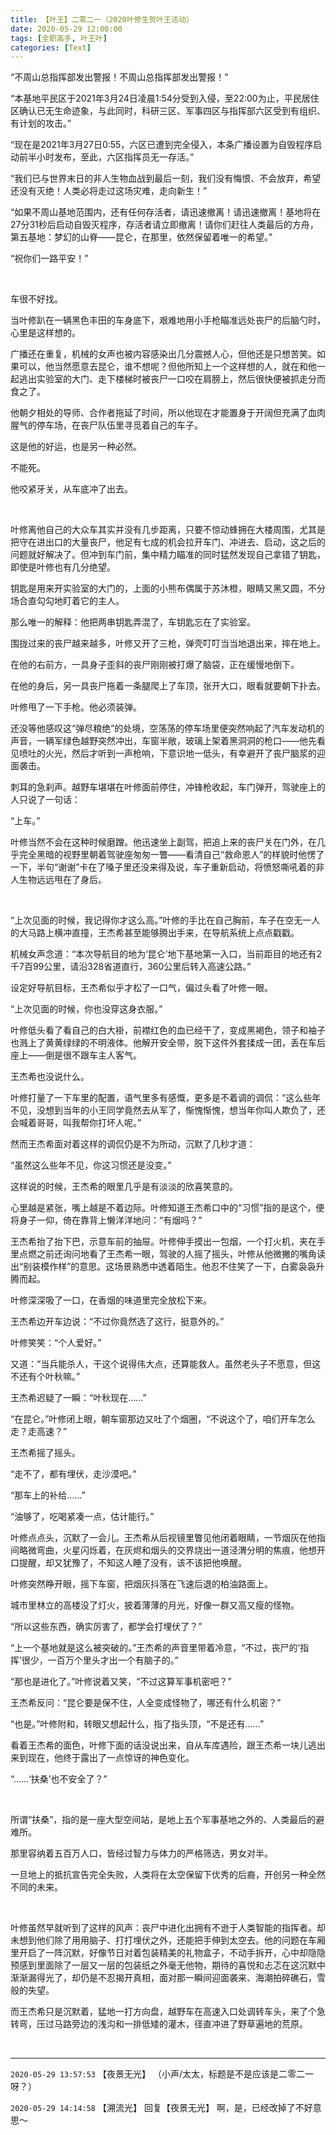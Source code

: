 ```yaml
---
title: 【叶王】二零二一（2020叶修生贺叶王活动）
date: 2020-05-29 12:00:00
tags: [全职高手, 叶王叶]
categories: [Text]
---
```


<p>“不周山总指挥部发出警报！不周山总指挥部发出警报！”</p> 
<p>“本基地平民区于2021年3月24日凌晨1:54分受到入侵，至22:00为止，平民居住区确认已无生命迹象，与此同时，科研三区、军事四区与指挥部六区受到有组织、有计划的攻击。”</p> 
<p>“现在是2021年3月27日0:55，六区已遭到完全侵入，本条广播设置为自毁程序启动前半小时发布，至此，六区指挥员无一存活。”</p> 
<p>“我们已与世界末日的非人生物血战到最后一刻，我们没有悔恨、不会放弃，希望还没有灭绝！人类必将走过这场灾难，走向新生！”</p> 
<p>“如果不周山基地范围内，还有任何存活者，请迅速撤离！请迅速撤离！基地将在27分31秒后启动自毁灭程序，存活者请立即撤离！请你们赶往人类最后的方舟，第五基地：梦幻的山脊——昆仑，在那里，依然保留着唯一的希望。”</p> 
<p>“祝你们一路平安！”</p> 
<p>&nbsp;</p> 
<p>车很不好找。</p> 
<p>当叶修趴在一辆黑色丰田的车身底下，艰难地用小手枪瞄准远处丧尸的后脑勺时，心里是这样想的。</p> 
<p>广播还在重复，机械的女声也被内容感染出几分震撼人心，但他还是只想苦笑。如果可以，他当然愿意去昆仑，谁不想呢？但他所知上一个这样想的人，就在和他一起逃出实验室的大门、走下楼梯时被丧尸一口咬在肩膀上，然后很快便被抓走分而食之了。</p> 
<p>他朝夕相处的导师、合作者拖延了时间，所以他现在才能置身于开阔但充满了血肉腥气的停车场，在丧尸队伍里寻觅着自己的车子。</p> 
<p>这是他的好运，也是另一种必然。</p> 
<p>不能死。</p> 
<p>他咬紧牙关，从车底冲了出去。</p> 
<p>&nbsp;</p> 
<p>叶修离他自己的大众车其实并没有几步距离，只要不惊动蜂拥在大楼周围，尤其是把守在进出口的大量丧尸，他足有七成的机会拉开车门、冲进去、启动，这之后的问题就好解决了。但冲到车门前，集中精力瞄准的同时猛然发现自己拿错了钥匙，即使是叶修也有几分绝望。</p> 
<p>钥匙是用来开实验室的大门的，上面的小熊布偶属于苏沐橙，眼睛又黑又圆，不分场合直勾勾地盯着它的主人。</p> 
<p>那么唯一的解释：他把两串钥匙弄混了，车钥匙忘在了实验室。</p> 
<p>围拢过来的丧尸越来越多，叶修又开了三枪，弹壳叮叮当当地退出来，摔在地上。</p> 
<p>在他的右前方，一具身子歪斜的丧尸刚刚被打爆了脑袋，正在缓慢地倒下。</p> 
<p>在他的身后，另一具丧尸拖着一条腿爬上了车顶，张开大口，眼看就要朝下扑去。</p> 
<p>叶修甩了一下手枪。他必须装弹。</p> 
<p>还没等他感叹这“弹尽粮绝”的处境，空荡荡的停车场里便突然响起了汽车发动机的声音，一辆军绿色越野突然冲出，车窗半敞，玻璃上架着黑洞洞的枪口——他先看见喷吐的火光，然后才听到一声枪响，下意识地一低头，有幸避开了丧尸脑浆的迎面袭击。</p> 
<p>刺耳的急刹声。越野车堪堪在叶修面前停住，冲锋枪收起，车门弹开，驾驶座上的人只说了一句话：</p> 
<p>“上车。”</p> 
<p>叶修当然不会在这种时候磨蹭。他迅速坐上副驾，把追上来的丧尸关在门外，在几乎完全黑暗的视野里朝着驾驶座匆匆一瞥——看清自己“救命恩人”的样貌时他愣了一下，半句“谢谢”卡在了嗓子里还没来得及说，车子重新启动，将愤怒嘶吼着的非人生物远远甩在了身后。</p> 
<p>&nbsp;</p> 
<p>“上次见面的时候，我记得你才这么高。”叶修的手比在自己胸前，车子在空无一人的大马路上横冲直撞，王杰希甚至能够腾出手来，在导航系统上点点戳戳。</p> 
<p>机械女声念道：“本次导航目的地为‘昆仑’地下基地第一入口，当前距目的地还有2千7百99公里，请沿328省道直行，360公里后转入高速公路。”</p> 
<p>设定好导航目标，王杰希似乎才松了一口气，偏过头看了叶修一眼。</p> 
<p>“上次见面的时候，你也没穿这身衣服。”</p> 
<p>叶修低头看了看自己的白大褂，前襟红色的血已经干了，变成黑褐色，领子和袖子也溅上了黄黄绿绿的不明液体。他解开安全带，脱下这件外套揉成一团，丢在车后座上——倒是很不跟车主人客气。</p> 
<p>王杰希也没说什么。</p> 
<p>叶修打量了一下车里的配置，语气里多有感慨，更多是不着调的调侃：“这么些年不见，没想到当年的小王同学竟然去从军了，惭愧惭愧，想当年你叫人欺负了，还会喊着哥哥，叫我帮你打坏人呢。”</p> 
<p>然而王杰希面对着这样的调侃仍是不为所动，沉默了几秒才道：</p> 
<p>“虽然这么些年不见，你这习惯还是没变。”</p> 
<p>这样说的时候，王杰希的眼里几乎是有淡淡的欣喜笑意的。</p> 
<p>心里越是紧张，嘴上越是不着边际。叶修知道王杰希口中的“习惯”指的是这个，便将身子一仰，倚在靠背上懒洋洋地问：“有烟吗？”</p> 
<p>王杰希抬了抬下巴，示意车前的抽屉。叶修伸手摸出一包烟，一个打火机，夹在手里点燃之前还询问地看了王杰希一眼，驾驶的人摇了摇头，叶修从他微撇的嘴角读出“别装模作样”的意思。这场景熟悉中透着陌生。他忍不住笑了一下，白雾袅袅升腾而起。</p> 
<p>叶修深深吸了一口，在香烟的味道里完全放松下来。</p> 
<p>王杰希边开车边说：“不过你竟然选了这行，挺意外的。”</p> 
<p>叶修笑笑：“个人爱好。”</p> 
<p>又道：“当兵能杀人，干这个说得伟大点，还算能救人。虽然老头子不愿意，但这不还有个叶秋嘛。”</p> 
<p>王杰希迟疑了一瞬：“叶秋现在……”</p> 
<p>“在昆仑。”叶修闭上眼，朝车窗那边又吐了个烟圈，“不说这个了，咱们开车怎么走？走高速？”</p> 
<p>王杰希摇了摇头。</p> 
<p>“走不了，都有埋伏，走沙漠吧。”</p> 
<p>“那车上的补给……”</p> 
<p>“油够了，吃喝紧凑一点，估计能行。”</p> 
<p>叶修点点头，沉默了一会儿。王杰希从后视镜里瞥见他闭着眼睛，一节烟灰在他指间略微弯曲，火星闪烁着，在灰烬和烟头的交界烧出一道泾渭分明的焦痕，他想开口提醒，却又犹豫了，不知这人睡了没有，该不该把他唤醒。</p> 
<p>叶修突然睁开眼，摇下车窗，把烟灰抖落在飞速后退的柏油路面上。</p> 
<p>城市里林立的高楼没了灯火，披着薄薄的月光，好像一群又高又瘦的怪物。</p> 
<p>“所以这些东西，确实厉害了，都学会打埋伏了？”</p> 
<p>“上一个基地就是这么被突破的。”王杰希的声音里带着冷意，“不过，丧尸的‘指挥’很少，一百万个里头才出一个有脑子的。”</p> 
<p>“那也是进化了。”叶修说着又笑，“不过这算军事机密吧？”</p> 
<p>王杰希反问：“昆仑要是保不住，人全变成怪物了，哪还有什么机密？”</p> 
<p>“也是。”叶修附和，转眼又想起什么，指了指头顶，“不是还有……”</p> 
<p>看着王杰希的面色，叶修下面的话没说出来，自从车库遇险，跟王杰希一块儿逃出来到现在，他终于露出了一点惊讶的神色变化。</p> 
<p>“……‘扶桑’也不安全了？”</p> 
<p>&nbsp;</p> 
<p>所谓“扶桑”，指的是一座大型空间站，是地上五个军事基地之外的、人类最后的避难所。</p> 
<p>那里容纳着五百万人口，皆经过智力与体力的严格筛选，男女对半。</p> 
<p>一旦地上的抵抗宣告完全失败，人类将在太空保留下优秀的后裔，开创另一种全然不同的未来。</p> 
<p>&nbsp;</p> 
<p>叶修虽然早就听到了这样的风声：丧尸中进化出拥有不逊于人类智能的指挥者。却未想到他们除了用用脑子、打打埋伏之外，还能把手伸到太空去。他的问题在车厢里开启了一阵沉默，好像节日对着包装精美的礼物盒子，不动手拆开，心中却隐隐预感到里面除了一层又一层的包装纸之外毫无他物，期待的喜悦和忐忑在这沉默中渐渐漏得光了，却仍是不忍揭开真相，面对那一瞬间迎面袭来、海潮拍碎礁石，雪般的失望。</p> 
<p>而王杰希只是沉默着，猛地一打方向盘，越野车在高速入口处调转车头，来了个急转弯，压过马路旁边的浅沟和一排低矮的灌木，径直冲进了野草遍地的荒原。</p> 
<p><br /></p>

<!-- more -->

---

`2020-05-29 13:57:53` 【夜景无光】 （小声/太太，标题是不是应该是二零二一呀？）

`2020-05-29 14:14:58` 【溯流光】 回复【夜景无光】 啊，是，已经改掉了不好意思～
